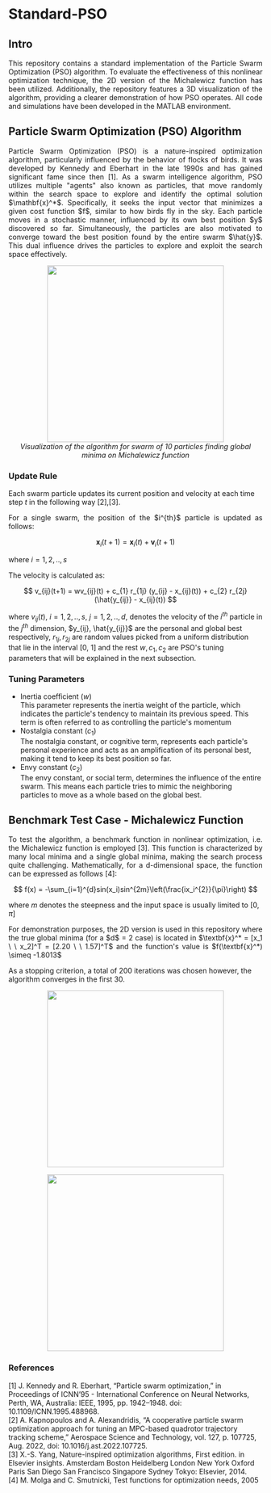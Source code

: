 # Standard-PSO

## Intro
<p align="justify ">
This repository contains a standard implementation of the Particle Swarm Optimization (PSO) algorithm. To evaluate the effectiveness of this nonlinear optimization technique, the 2D version of the Michalewicz function has been utilized. Additionally, the repository features a 3D visualization of the algorithm, providing a clearer demonstration of how PSO operates. All code and simulations have been developed in the MATLAB environment.
</p>

## Particle Swarm Optimization (PSO) Algorithm 
<p align="justify ">
Particle Swarm Optimization (PSO) is a nature-inspired optimization algorithm, particularly influenced by the behavior of flocks of birds. It was developed by Kennedy and Eberhart in the late 1990s and has gained significant fame since then [1]. As a swarm intelligence algorithm, PSO utilizes multiple "agents" also known as particles, that move randomly within the search space to explore and identify the optimal solution $\mathbf{x}^*$. Specifically, it seeks the input vector that minimizes a given cost function $f$, similar to how birds fly in the sky. Each particle moves in a stochastic manner, influenced by its own best position $y$ discovered so far. Simultaneously, the particles are also motivated to converge toward the best position found by the entire swarm $\hat{y}$. This dual influence drives the particles to explore and exploit the search space effectively. 
</p>

<p align="center">
<img src="https://github.com/user-attachments/assets/555a002a-705a-4cd1-ab83-1e727eef0483" width="350"/> <br>
  <i>Visualization of the algorithm for swarm of 10 particles finding global minima on Michalewicz function</i>
</p>

### Update Rule
Each swarm particle updates its current position and velocity at each time step $t$ in the following way [2],[3].
<p align="justify ">
For a single swarm, the position of the $i^{th}$ particle is updated as follows:
</p>

$$ 
\mathbf{x}_i(t+1)=\mathbf{x}_i(t)+\mathbf{v}_i(t+1)   
$$ 

where $i=1,2,..,s$

<p align="justify ">
The velocity is calculated as:
</p>

$$ 
v_{ij}(t+1) = wv_{ij}(t) + c_{1} r_{1j} (y_{ij} - x_{ij}(t)) + c_{2} r_{2j} (\hat{y_{ij}} - x_{ij}(t)) 
$$ 

where $v_{ij}(t)$, $i=1,2,..,s$, $j=1,2,..,d$, denotes the velocity of the $i^{th}$ particle in the $j^{th}$ dimension, $y_{ij}, \hat{y_{ij}}$ are the personal and global best respectively, $r_{1j}, r_{2j}$ are random values picked from a uniform distribution that lie in the interval [0, 1] and the rest $w, c_{1}, c_{2}$ are PSO's tuning parameters that will be explained in the next subsection.

### Tuning Parameters
- Inertia coefficient  ($w$)<br />
    This parameter represents the inertia weight of the particle, which indicates the particle's tendency to maintain its previous speed. This term is often referred to as controlling the particle's momentum
- Nostalgia constant  ($c_{1}$)<br />
    The nostalgia constant, or cognitive term, represents each particle's personal experience and acts as an amplification of its personal best, making it tend to keep its best position so far.
- Envy constant ($c_{2}$)<br />
    The envy constant, or social term, determines the influence of the entire swarm. This means each particle tries to mimic the neighboring particles to move as a whole based on the global best.

## Benchmark Test Case - Michalewicz Function

<p align="justify ">
To test the algorithm, a benchmark function in nonlinear optimization, i.e. the Michalewicz function is employed [3]. This function is characterized by many local minima and a single global minima, making the search process quite challenging. Mathematically, for a d-dimensional space, the function can be expressed as follows [4]:
</p>

$$
  f(x) = -\sum_{i=1}^{d}sin(x_i)sin^{2m}\left(\frac{ix_i^{2}}{\pi}\right) 
$$

where $m$ denotes the steepness and the input space is usually limited to $[0, \pi]$

<p align="justify ">
For demonstration purposes, the 2D version is used in this repository where the true global minima (for a $d$ = 2 case) is located in $\textbf{x}^* =  [x_1 \ \  x_2]^T =  [2.20 \ \  1.57]^T$ and the function's value is  $f(\textbf{x}^*) \simeq  -1.8013$

As a stopping criterion, a total of 200 iterations was chosen however, the algorithm converges in the first 30.
</p>

<p align="center">
<img src="https://github.com/user-attachments/assets/d617bcd4-eb97-4ca8-9cb1-8793930d51e9" width="350"/>
</p>

<p align="center">
<img src="https://github.com/user-attachments/assets/a5a03630-723b-4bc7-9040-3387c35af667" width="350"/>
</p>


### References
[1] J. Kennedy and R. Eberhart, “Particle swarm optimization,” in Proceedings of ICNN’95 - International Conference on Neural Networks, Perth, WA, Australia: IEEE, 1995, pp. 1942–1948. doi: 10.1109/ICNN.1995.488968. <br>
[2] A. Kapnopoulos and A. Alexandridis, “A cooperative particle swarm optimization approach for tuning an MPC-based quadrotor trajectory tracking scheme,” Aerospace Science and Technology, vol. 127, p. 107725, Aug. 2022, doi: 10.1016/j.ast.2022.107725.<br>
[3] X.-S. Yang, Nature-inspired optimization algorithms, First edition. in Elsevier insights. Amsterdam Boston Heidelberg London New York Oxford Paris San Diego San Francisco Singapore Sydney Tokyo: Elsevier, 2014.  <br>
[4] M. Molga and C. Smutnicki, Test functions for optimization needs, 2005


